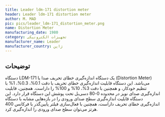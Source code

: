 ```yaml
---
title: Leader ldm-171 distortion meter
header: Leader ldm-171 distortion meter
author: M. MAD
pic: pics/leader_ldm-171_distortion_meter.png
name: Distortion Meter
manufacturing_date: 1980
category: تجهیزات الکترونیکی
manufacturer_name: Leader
manufacturer_country: ژاپن
---
```


<h2 class="fa-IR-explanation-header">توضیحات</h2>
<p>
دستگاه
<span class="english-text">LDM-171</span>
یک دستگاه اندازه‌گیری خطای تحریف صدا یا
<span class="english-text">(Distortion Meter)</span>
می‌باشد. این دستگاه قابلیت اندازه‌گیری خطای تحریف با دقت 0.1%، 0.3%، 1% با
تنظیم خودکار، و همچنین با دقت 3%، 10% و 100% را داراست. همچنین، قابلیت
اندازه‌گیری صدای نویز در محدوده 0-80 دسی‌بل تحت پوشش این دستگاه قرار دارد. این
دستگاه قابلیت اندازه‌گیری سطح صدای ورودی را در بازه‌هایی مشابه با دستگاه
اندازه‌گیری خطای تحریف داراست، همچنین با فعال‌سازی فیلتر پایین‌گذر با فرکانس
400 هرتز می‌توان سطح صدای ورودی را اندازه‌گیری کرد.
</p>
